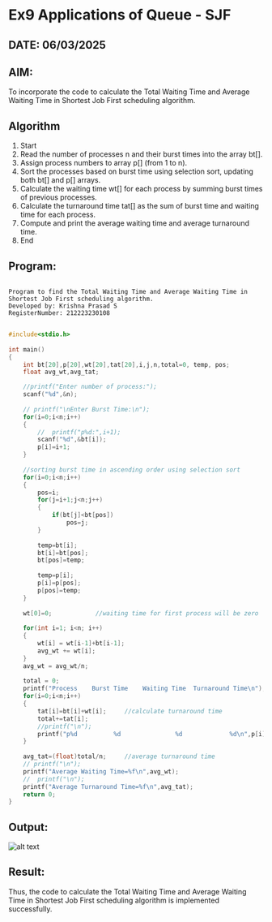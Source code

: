 # Ex9 Applications of Queue - SJF
## DATE: 06/03/2025
## AIM:
To incorporate the code to calculate the Total Waiting Time and Average Waiting Time in Shortest Job First scheduling algorithm.
## Algorithm
1. Start 
2. Read the number of processes n and their burst times into the array bt[]. 
3. Assign process numbers to array p[] (from 1 to n). 
4. Sort the processes based on burst time using selection sort, updating both bt[] and p[] arrays. 
5. Calculate the waiting time wt[] for each process by summing burst times of previous processes. 
6. Calculate the turnaround time tat[] as the sum of burst time and waiting time for each process. 
7. Compute and print the average waiting time and average turnaround time. 
8. End
 

## Program:
```

Program to find the Total Waiting Time and Average Waiting Time in Shortest Job First scheduling algorithm.
Developed by: Krishna Prasad S
RegisterNumber: 212223230108 

```
```c

#include<stdio.h>
 
int main()
{
    int bt[20],p[20],wt[20],tat[20],i,j,n,total=0, temp, pos;
    float avg_wt,avg_tat;

    //printf("Enter number of process:");
    scanf("%d",&n);
 
    // printf("\nEnter Burst Time:\n");
    for(i=0;i<n;i++)
    {
        //  printf("p%d:",i+1);
        scanf("%d",&bt[i]);
        p[i]=i+1;           
    }
 
    //sorting burst time in ascending order using selection sort
    for(i=0;i<n;i++)
    {
        pos=i;
        for(j=i+1;j<n;j++)
        {
            if(bt[j]<bt[pos])
                pos=j;
        }
 
        temp=bt[i];
        bt[i]=bt[pos];
        bt[pos]=temp;
 
        temp=p[i];
        p[i]=p[pos];
        p[pos]=temp;
    }
 
    wt[0]=0;            //waiting time for first process will be zero
 
    for(int i=1; i<n; i++)
    {
        wt[i] = wt[i-1]+bt[i-1];
        avg_wt += wt[i];
    }
    avg_wt = avg_wt/n;
    
    total = 0;
    printf("Process    Burst Time    Waiting Time  Turnaround Time\n");
    for(i=0;i<n;i++)
    {
        tat[i]=bt[i]+wt[i];     //calculate turnaround time
        total+=tat[i];
        //printf("\n");
        printf("p%d          %d               %d             %d\n",p[i],bt[i],wt[i],tat[i]);
    }
 
    avg_tat=(float)total/n;     //average turnaround time
    // printf("\n");
    printf("Average Waiting Time=%f\n",avg_wt);
    //  printf("\n");
    printf("Average Turnaround Time=%f\n",avg_tat);
    return 0;
}

```

## Output:
![alt text](437356429-5cecae95-1383-4408-a2be-507b449f0a05.png)


## Result:
Thus, the code to calculate the Total Waiting Time and Average Waiting Time in Shortest Job First scheduling algorithm is implemented successfully.
